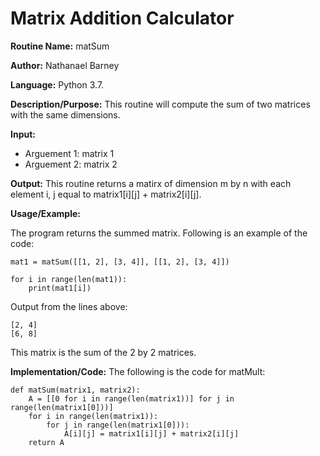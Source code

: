 # Matrix Addition Calculator

**Routine Name:**           matSum

**Author:** Nathanael Barney

**Language:** Python 3.7.

**Description/Purpose:** This routine will compute the sum of two matrices with the same dimensions.

**Input:** 
* Arguement 1: matrix 1
* Arguement 2: matrix 2

**Output:** This routine returns a matirx of dimension m by n with each element i, j equal to matrix1[i][j] + matrix2[i][j].

**Usage/Example:**

The program returns the summed matrix. Following is an example of the code:

```
mat1 = matSum([[1, 2], [3, 4]], [[1, 2], [3, 4]])

for i in range(len(mat1)):
    print(mat1[i])
```

Output from the lines above:

```
[2, 4]
[6, 8]
```

This matrix is the  sum of the 2 by 2 matrices.

**Implementation/Code:** The following is the code for matMult:

```
def matSum(matrix1, matrix2):
    A = [[0 for i in range(len(matrix1))] for j in range(len(matrix1[0]))]
    for i in range(len(matrix1)):
        for j in range(len(matrix1[0])):
            A[i][j] = matrix1[i][j] + matrix2[i][j]
    return A

```
